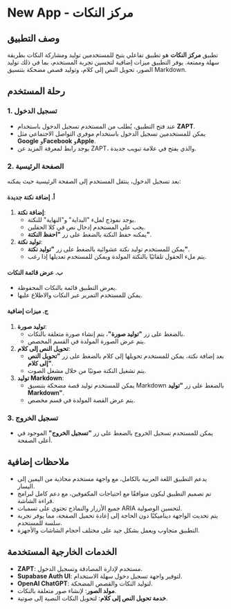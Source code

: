 # New App - مركز النكات

## وصف التطبيق

تطبيق **مركز النكات** هو تطبيق تفاعلي يتيح للمستخدمين توليد ومشاركة النكات بطريقة سهلة وممتعة. يوفر التطبيق ميزات إضافية لتحسين تجربة المستخدم، بما في ذلك توليد الصور، تحويل النص إلى كلام، وتوليد قصص مضحكة بتنسيق Markdown.

## رحلة المستخدم

### 1. تسجيل الدخول

- عند فتح التطبيق، يُطلب من المستخدم تسجيل الدخول باستخدام **ZAPT**.
- يمكن للمستخدمين تسجيل الدخول باستخدام موفري التواصل الاجتماعي مثل **Google** و**Facebook** و**Apple**.
- يوجد رابط لمعرفة المزيد عن ZAPT، والذي يفتح في علامة تبويب جديدة.

### 2. الصفحة الرئيسية

بعد تسجيل الدخول، ينتقل المستخدم إلى الصفحة الرئيسية حيث يمكنه:

#### أ. إضافة نكتة جديدة

1. **إضافة نكتة**:
   - يوجد نموذج لملء "البداية" و"النهاية" للنكتة.
   - يجب على المستخدم إدخال نص في كلا الحقلين.
   - يمكنه حفظ النكتة بالضغط على زر **"احفظ النكتة"**.
2. **توليد نكتة**:
   - يمكن للمستخدم توليد نكتة عشوائية بالضغط على زر **"توليد نكتة"**.
   - يتم ملء الحقول تلقائيًا بالنكتة المولدة ويمكن للمستخدم تعديلها إذا رغب.

#### ب. عرض قائمة النكات

- يعرض التطبيق قائمة بالنكات المحفوظة.
- يمكن للمستخدم التمرير عبر النكات والاطلاع عليها.

#### ج. ميزات إضافية

1. **توليد صورة**:
   - بالضغط على زر **"توليد صورة"**، يتم إنشاء صورة متعلقة بالنكات.
   - يتم عرض الصورة المولدة في القسم المخصص.
2. **تحويل النص إلى كلام**:
   - بعد إضافة نكتة، يمكن للمستخدم تحويلها إلى كلام بالضغط على زر **"تحويل النص إلى كلام"**.
   - يتم تشغيل النكتة صوتيًا من خلال مشغل الصوت.
3. **توليد Markdown**:
   - يمكن للمستخدم توليد قصة مضحكة بتنسيق Markdown بالضغط على زر **"توليد Markdown"**.
   - يتم عرض القصة المولدة في قسم مخصص.

### 3. تسجيل الخروج

- يمكن للمستخدم تسجيل الخروج بالضغط على زر **"تسجيل الخروج"** الموجود في أعلى الصفحة.

## ملاحظات إضافية

- يدعم التطبيق اللغة العربية بالكامل، مع واجهة مستخدم محاذية من اليمين إلى اليسار.
- تم تصميم التطبيق ليكون متوافقًا مع احتياجات المكفوفين، مع دعم كامل لبرامج قراءة الشاشة.
- جميع الأزرار والنماذج تحتوي على تسميات ARIA لتحسين الوصولية.
- يتم تحديث الواجهة ديناميكيًا دون الحاجة إلى إعادة تحميل الصفحة، مما يوفر تجربة سلسة للمستخدم.
- التطبيق متجاوب ويعمل بشكل جيد على مختلف أحجام الشاشات والأجهزة.

## الخدمات الخارجية المستخدمة

- **ZAPT**: مستخدم لإدارة المصادقة وتسجيل الدخول.
- **Supabase Auth UI**: لتوفير واجهة تسجيل دخول سهلة الاستخدام.
- **OpenAI ChatGPT**: لتوليد النكات والقصص المضحكة.
- **مولد الصور**: لإنشاء صور متعلقة بالنكات.
- **خدمة تحويل النص إلى كلام**: لتحويل النكات النصية إلى صوتية.
